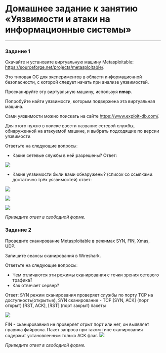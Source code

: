 # Домашнее задание к занятию «Уязвимости и атаки на информационные системы»

------

### Задание 1

Скачайте и установите виртуальную машину Metasploitable: https://sourceforge.net/projects/metasploitable/.

Это типовая ОС для экспериментов в области информационной безопасности, с которой следует начать при анализе уязвимостей.

Просканируйте эту виртуальную машину, используя **nmap**.

Попробуйте найти уязвимости, которым подвержена эта виртуальная машина.

Сами уязвимости можно поискать на сайте https://www.exploit-db.com/.

Для этого нужно в поиске ввести название сетевой службы, обнаруженной на атакуемой машине, и выбрать подходящие по версии уязвимости.

Ответьте на следующие вопросы:

- Какие сетевые службы в ней разрешены?
Ответ:

![](https://user-images.githubusercontent.com/136073445/276365428-ac8b60ce-50e9-4d9e-be93-45614866d442.png)
  
- Какие уязвимости были вами обнаружены? (список со ссылками: достаточно трёх уязвимостей)
ответ:

![](https://user-images.githubusercontent.com/136073445/276365146-bfa58f35-571f-4ec7-96f9-a269706df9de.png)

![](https://user-images.githubusercontent.com/136073445/276367936-42f1b70c-7857-44da-b733-05136db8eb31.png)

![](https://user-images.githubusercontent.com/136073445/276369348-28f4dde2-2bee-4d0e-8e24-7ffe9bf59a0f.png)
  
*Приведите ответ в свободной форме.*  

### Задание 2

Проведите сканирование Metasploitable в режимах SYN, FIN, Xmas, UDP.

Запишите сеансы сканирования в Wireshark.

Ответьте на следующие вопросы:

- Чем отличаются эти режимы сканирования с точки зрения сетевого трафика?
- Как отвечает сервер?

Ответ:
SYN режим сканирования проверяет службы по порту TCP на доступность(открытые),
SYN сканирование - TCP [SYN, ACK] (порт открыт) [RST, ACK], [RST] (порт закрыт) пакеты

![](https://user-images.githubusercontent.com/136073445/276983844-088bd32a-9aa5-4664-895b-fbdce7fc71de.png)

FIN - сканировавния не проверяет отрыт порт или нет, он выявляет правила файрвола. Пакет запроса при таком типе сканирования содержит установленным только ACK флаг.
![](https://user-images.githubusercontent.com/136073445/276986903-3d998a2f-cdde-492e-817b-a970290389de.png)


*Приведите ответ в свободной форме.*

